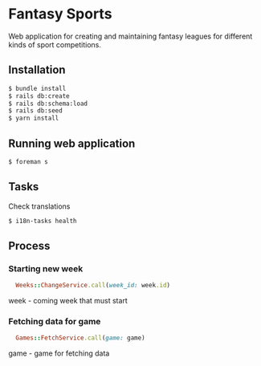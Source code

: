 # Fantasy Sports

Web application for creating and maintaining fantasy leagues for different kinds of sport competitions.

## Installation

```bash
$ bundle install
$ rails db:create
$ rails db:schema:load
$ rails db:seed
$ yarn install
```

## Running web application

```bash
$ foreman s
```

## Tasks

Check translations

```bash
$ i18n-tasks health
```

## Process

### Starting new week

```ruby
  Weeks::ChangeService.call(week_id: week.id)
```
week - coming week that must start

### Fetching data for game

```ruby
  Games::FetchService.call(game: game)
```
game - game for fetching data

